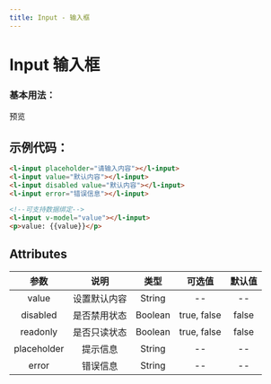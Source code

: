 ```yaml
---
title: Input - 输入框
---
```

# Input  输入框

### 基本用法：

预览

<ClientOnly>
<InputDemo></InputDemo>
</ClientOnly>

## 示例代码：

``` html
<l-input placeholder="请输入内容"></l-input>
<l-input value="默认内容"></l-input>
<l-input disabled value="默认内容"></l-input>
<l-input error="错误信息"></l-input>

<!--可支持数据绑定-->
<l-input v-model="value"></l-input>
<p>value: {{value}}</p>
```

## Attributes


|参数| 说明 |  类型  | 可选值 | 默认值 |
| :-------------: |:-------------:| :-----:|:-----:|:-----:|
|value| 设置默认内容 | String |--|-- |
|disabled| 是否禁用状态 | Boolean |true, false|false
|readonly| 是否只读状态 | Boolean |true, false|false
|placeholder| 提示信息 | String |--|-- |
|error| 错误信息 | String |--|-- |